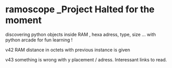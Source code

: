# ramoscope    _Project Halted for the moment
discovering python objects inside RAM , hexa adress, type, size ... with python arcade for fun learning !

v42 RAM distance in octets with previous instance is given

v43 something is wrong with y placement / adress. Interessant links to read.
